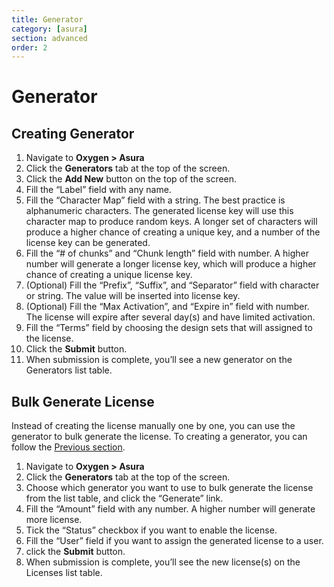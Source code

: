 ```yaml
---
title: Generator
category: [asura]
section: advanced
order: 2
---
```


# Generator

## Creating Generator

1. Navigate to **Oxygen &gt; Asura**
2. Click the **Generators** tab at the top of the screen.
3. Click the **Add New** button on the top of the screen.
4. Fill the “Label” field with any name.
5. Fill the “Character Map” field with a string. The best practice is alphanumeric characters. The generated license key will use this character map to produce random keys. A longer set of characters will produce a higher chance of creating a unique key, and a number of the license key can be generated.
6. Fill the “# of chunks” and “Chunk length” field with number. A higher number will generate a longer license key, which will produce a higher chance of creating a unique license key.
7. (Optional) Fill the “Prefix”, “Suffix”, and “Separator” field with character or string. The value will be inserted into license key.
8. (Optional) Fill the “Max Activation”, and “Expire in” field with number. The license will expire after several day(s) and have limited activation.
9. Fill the “Terms” field by choosing the design sets that will assigned to the license.
10. Click the **Submit** button.
11. When submission is complete, you’ll see a new generator on the Generators list table.

## Bulk Generate License

Instead of creating the license manually one by one, you can use the generator to bulk generate the license. To creating a generator, you can follow the [Previous section](https://markdowntohtml.com/#creating-generator).

1. Navigate to **Oxygen &gt; Asura**
2. Click the **Generators** tab at the top of the screen.
3. Choose which generator you want to use to bulk generate the license from the list table, and click the “Generate” link.
4. Fill the “Amount” field with any number. A higher number will generate more license.
5. Tick the “Status” checkbox if you want to enable the license.
6. Fill the “User” field if you want to assign the generated license to a user.
7. click the **Submit** button.
8. When submission is complete, you’ll see the new license(s) on the Licenses list table.
